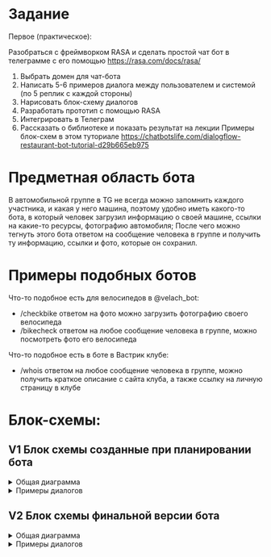 # Задание

Первое (практическое):

Разобраться с фреймворком RASA и сделать простой чат бот в телеграмме с его помощью
https://rasa.com/docs/rasa/

1) Выбрать домен для чат-бота
2) Написать 5-6 примеров диалога между пользователем и системой (по 5 реплик с каждой стороны)
3) Нарисовать блок-схему диалогов
4) Разработать прототип с помощью  RASA
5) Интегрировать в Телеграм
6) Рассказать о библиотеке и показать результат на лекции
Примеры блок-схем в этом туториале https://chatbotslife.com/dialogflow-restaurant-bot-tutorial-d29b665eb975

# Предметная область бота

В автомобильной группе в TG не всегда можно запомнить каждого участника, и какая у него машина,
поэтому удобно иметь какого-то бота, в который человек загрузил информацию о своей машине, ссылки на какие-то ресурсы, фотографию автомобиля;
После чего можно тегнуть этого бота ответом на сообщение человека в группе и получить ту информацию, ссылки и фото, которые он сохранил.

# Примеры подобных ботов

Что-то подобное есть для велосипедов в @velach_bot:
- /checkbike ответом на фото можно загрузить фотографию своего велосипеда
- /bikecheck ответом на любое сообщение человека в группе, можно посмотреть фото его велосипеда

Что-то подобное есть в боте в Вастрик клубе:
- /whois ответом на любое сообщение человека в группе, можно получить краткое описание с сайта клуба, а также ссылку на личную страницу в клубе

# Блок-схемы:

## V1 Блок схемы созданные при планировании бота
<details>
  <summary>Общая диаграмма</summary>

  ![v1.0](/pics/tgBotDialog.drawio.v1.0.png)
</details>

<details>
  <summary>Примеры диалогов</summary>

  ![v1.1](/pics/tgBotDialog.drawio.v1.1.png)

  ![v1.2](/pics/tgBotDialog.drawio.v1.2.png)

  ![v1.3](/pics/tgBotDialog.drawio.v1.3.png)
</details>

## V2 Блок схемы финальной версии бота
<details>
  <summary>Общая диаграмма</summary>

  ![v1.0](/pics/tgBotDialog.drawio.v2.0.png)
</details>

<details>
  <summary>Примеры диалогов</summary>

  ![v1.1](/pics/tgBotDialog.drawio.v2.1.png)
</details>
